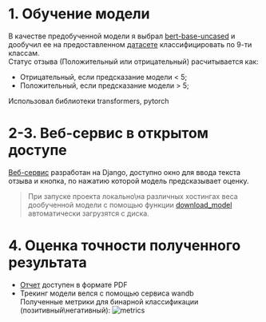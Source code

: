 # 1. Обучение модели
В качестве предобученной модели я выбрал [bert-base-uncased](https://huggingface.co/bert-base-uncased) и дообучил ее на предоставленном [датасете](https://ai.stanford.edu/~amaas/data/sentiment/) классифицировать по 9-ти классам.  
Статус отзыва (Положительный или отрицательный) расчитывается как:  
- Отрицательный, если предсказание модели < 5;
- Положительный, если предсказание модели > 5;

Использовал библиотеки transformers, pytorch

# 2-3. Веб-сервис в открытом доступе
[Веб-сервис](https://olive-llamas-smash-217-197-0-81.loca.lt/reviews/) разработан на Django, доступно окно для ввода текста отзыва и кнопка, по нажатию которой модель предсказывает оценку.
> При запуске проекта локально\на различных хостингах веса дообученной модели с помощью функции [download_model](https://github.com/Kealfeyne/reviews_classification/blob/BertForSequenceClassification/ml_model/download_model.py) автоматически загрузятся с диска.

# 4. Оценка точности полученного результата
- [Отчет](https://github.com/Kealfeyne/reviews_classification/blob/BertForSequenceClassification/%D0%9E%D1%82%D1%87%D0%B5%D1%82%20%D0%BE%20%D0%BF%D1%80%D0%BE%D0%B4%D0%B5%D0%BB%D0%B0%D0%BD%D0%BD%D0%BE%D0%B9%20%D1%80%D0%B0%D0%B1%D0%BE%D1%82%D0%B5.pdf) доступен в формате PDF
- Трекинг модели велся с помощью сервиса wandb  
Полученные метрики для бинарной классификации (позитивный\негативный):
![metrics](https://github.com/Kealfeyne/reviews_classification/blob/BertForSequenceClassification/metrics.jpg)
